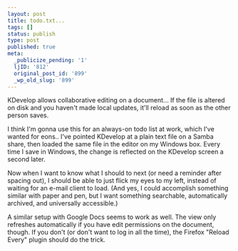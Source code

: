 ```yaml
---
layout: post
title: todo.txt...
tags: []
status: publish
type: post
published: true
meta:
  _publicize_pending: '1'
  ljID: '812'
  original_post_id: '899'
  _wp_old_slug: '899'
---
```

KDevelop allows collaborative editing on a document...  If the file is altered on disk and you haven't made local updates, it'll reload as soon as the other person saves.

I think I'm gonna use this for an always-on todo list at work, which I've wanted for eons..  I've pointed KDevelop at a plain text file on a Samba share, then loaded the same file in the editor on my Windows box.  Every time I save in Windows, the change is reflected on the KDevelop screen a second later.

Now when I want to know what I should to next (or need a reminder after spacing out), I should be able to just flick my eyes to my left, instead of waiting for an e-mail client to load.  (And yes, I could accomplish something similar with paper and pen, but I want something searchable, automatically archived, and universally accessible.)

A similar setup with Google Docs seems to work as well.  The view only refreshes automatically if you have edit permissions on the document, though.  If you don't (or don't want to log in all the time), the Firefox "Reload Every" plugin should do the trick.
